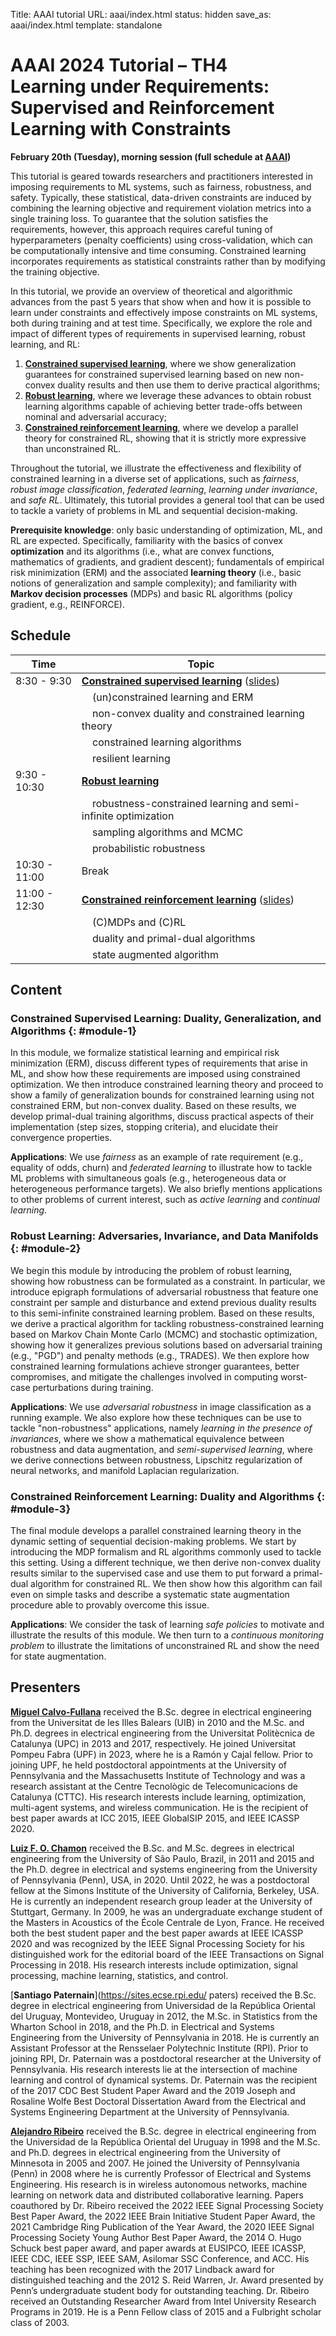 Title: AAAI tutorial
URL: aaai/index.html
status: hidden
save_as: aaai/index.html
template: standalone


# AAAI 2024 Tutorial &ndash; TH4<br>Learning under Requirements: Supervised and Reinforcement Learning with Constraints

**February 20th (Tuesday), morning session (full schedule at [AAAI](https://aaai.org/aaai-conference/aaai-24-tutorial-and-lab-forum/))**

This tutorial is geared towards researchers and practitioners interested in imposing requirements to ML systems, such as fairness, robustness, and safety. Typically, these statistical, data-driven constraints are induced by combining the learning objective and requirement violation metrics into a single training loss. To guarantee that the solution satisfies the requirements, however, this approach requires careful tuning of hyperparameters (penalty coefficients) using cross-validation, which can be computationally intensive and time consuming. Constrained learning incorporates requirements as statistical constraints rather than by modifying the training objective.

In this tutorial, we provide an overview of theoretical and algorithmic advances from the past 5 years that show when and how it is possible to learn under constraints and effectively impose constraints on ML systems, both during training and at test time. Specifically, we explore the role and impact of different types of requirements in supervised learning, robust learning, and RL:

1. [**Constrained supervised learning**](#module-1), where we show generalization guarantees for constrained supervised learning based on new non-convex duality results and then use them to derive practical algorithms;
2. [**Robust learning**](#module-2), where we leverage these advances to obtain robust learning algorithms capable of achieving better trade-offs between nominal and adversarial accuracy;
3. [**Constrained reinforcement learning**](#module-3), where we develop a parallel theory for constrained RL, showing that it is strictly more expressive than unconstrained RL.

Throughout the tutorial, we illustrate the effectiveness and flexibility of constrained learning in a diverse set of applications, such as *fairness*, *robust image classification*, *federated learning*, *learning under invariance*, and *safe RL*. Ultimately, this tutorial provides a general tool that can be used to tackle a variety of problems in ML and sequential decision-making.


**Prerequisite knowledge**: only basic understanding of optimization, ML, and RL are expected. Specifically, familiarity with the basics of convex **optimization** and its algorithms (i.e., what are convex functions, mathematics of gradients, and gradient descent); fundamentals of empirical risk minimization (ERM) and the associated **learning theory** (i.e., basic notions of generalization and sample complexity); and familiarity with **Markov decision processes** (MDPs) and basic RL algorithms (policy gradient, e.g., REINFORCE).


## Schedule

| Time | Topic |
|---|---|
| 8:30 - 9:30 | [**Constrained supervised learning**](#module-1) ([slides]({static}/pdf/aaai_handout_1.pdf)) |
|             | &nbsp;&nbsp;&nbsp;&nbsp;(un)constrained learning and ERM |
|             | &nbsp;&nbsp;&nbsp;&nbsp;non-convex duality and constrained learning theory |
|             | &nbsp;&nbsp;&nbsp;&nbsp;constrained learning algorithms |
|             | &nbsp;&nbsp;&nbsp;&nbsp;resilient learning |
| 9:30 - 10:30 | [**Robust learning**](#module-2) |
|             | &nbsp;&nbsp;&nbsp;&nbsp;robustness-constrained learning and semi-infinite optimization |
|             | &nbsp;&nbsp;&nbsp;&nbsp;sampling algorithms and MCMC |
|             | &nbsp;&nbsp;&nbsp;&nbsp;probabilistic robustness |
| 10:30 - 11:00 | Break |
| 11:00 - 12:30 | [**Constrained reinforcement learning**](#module-3) ([slides]({static}/pdf/aaai_handout_2.pdf)) |
|             | &nbsp;&nbsp;&nbsp;&nbsp;(C)MDPs and (C)RL |
|             | &nbsp;&nbsp;&nbsp;&nbsp;duality and primal-dual algorithms |
|             | &nbsp;&nbsp;&nbsp;&nbsp;state augmented algorithm |



## Content

### Constrained Supervised Learning: Duality, Generalization, and Algorithms {: #module-1}

In this module, we formalize statistical learning and empirical risk minimization (ERM), discuss different types of requirements that arise in ML, and show how these requirements are imposed using constrained optimization. We then introduce constrained learning theory and proceed to show a family of generalization bounds for constrained learning using not constrained ERM, but non-convex duality. Based on these results, we develop primal-dual training algorithms, discuss practical aspects of their implementation (step sizes, stopping criteria), and elucidate their convergence properties.

**Applications**: We use *fairness* as an example of rate requirement (e.g., equality of odds, churn) and *federated learning* to illustrate how to tackle ML problems with simultaneous goals (e.g., heterogeneous data or heterogeneous performance targets). We also briefly mentions applications to other problems of current interest, such as *active learning* and *continual learning*.

### Robust Learning: Adversaries, Invariance, and Data Manifolds {: #module-2}

We begin this module by introducing the problem of robust learning, showing how robustness can be formulated as a constraint. In particular, we introduce epigraph formulations of adversarial robustness that feature one constraint per sample and disturbance and extend previous duality results to this semi-infinite constrained learning problem. Based on these results, we derive a practical algorithm for tackling robustness-constrained learning based on Markov Chain Monte Carlo (MCMC) and stochastic optimization, showing how it generalizes previous solutions based on adversarial training (e.g., "PGD") and penalty methods (e.g., TRADES). We then explore how constrained learning formulations achieve stronger guarantees, better compromises, and mitigate the challenges involved in computing worst-case perturbations during training.

**Applications**: We use *adversarial robustness* in image classification as a running example. We also explore how these techniques can be use to tackle "non-robustness" applications, namely *learning in the presence of invariances*, where we show a mathematical equivalence between robustness and data augmentation, and *semi-supervised learning*, where we derive connections between robustness, Lipschitz regularization of neural networks, and manifold Laplacian regularization.


### Constrained Reinforcement Learning: Duality and Algorithms {: #module-3}

The final module develops a parallel constrained learning theory in the dynamic setting of sequential decision-making problems. We start by introducing the MDP formalism and RL algorithms commonly used to tackle this setting. Using a different technique, we then derive non-convex duality results similar to the supervised case and use them to put forward a primal-dual algorithm for constrained RL. We then show how this algorithm can fail even on simple tasks and describe a systematic state augmentation procedure able to provably overcome this issue.

**Applications**: We consider the task of learning *safe policies* to motivate and illustrate the results of this module. We then turn to a *continuous monitoring problem* to illustrate the limitations of unconstrained RL and show the need for state augmentation.


## Presenters

[**Miguel Calvo-Fullana**](https://scholar.google.com/citations?user=pcwmurcAAAAJ) received the B.Sc. degree in electrical engineering from the Universitat de les Illes Balears (UIB) in 2010 and the M.Sc. and Ph.D. degrees in electrical engineering from the Universitat Polit&egrave;cnica de Catalunya (UPC) in 2013 and 2017, respectively. He joined Universitat Pompeu Fabra (UPF) in 2023, where he is a Ram&oacute;n y Cajal fellow. Prior to joining UPF, he held postdoctoral appointments at the University of Pennsylvania and the Massachusetts Institute of Technology and was a research assistant at the Centre Tecnol&ograve;gic de Telecomunicacions de Catalunya (CTTC). His research interests include learning, optimization, multi-agent systems, and wireless communication. He is the recipient of best paper awards at ICC 2015, IEEE GlobalSIP 2015, and IEEE ICASSP 2020.


[**Luiz F. O. Chamon**](https://luizchamon.com) received the B.Sc. and M.Sc. degrees in electrical engineering from the University of S&atilde;o Paulo, Brazil, in 2011 and 2015 and the Ph.D. degree in electrical and systems engineering from the University of Pennsylvania (Penn), USA, in 2020. Until 2022, he was a postdoctoral fellow at the Simons Institute of the University of California, Berkeley, USA. He is currently an independent research group leader at the University of Stuttgart, Germany. In 2009, he was an undergraduate exchange student of the Masters in Acoustics of the &Eacute;cole Centrale de Lyon, France. He received both the best student paper and the best paper awards at IEEE ICASSP 2020 and was recognized by the IEEE Signal Processing Society for his distinguished work for the editorial board of the IEEE Transactions on Signal Processing in 2018. His research interests include optimization, signal processing, machine learning, statistics, and control.

[**Santiago Paternain**](https://sites.ecse.rpi.edu/ paters) received the B.Sc. degree in electrical engineering from Universidad de la Rep&uacute;blica Oriental del Uruguay, Montevideo, Uruguay in 2012, the M.Sc. in Statistics from the Wharton School in 2018, and the Ph.D. in Electrical and Systems Engineering from the University of Pennsylvania in 2018. He is currently an Assistant Professor at the Rensselaer Polytechnic Institute (RPI). Prior to joining RPI, Dr. Paternain was a postdoctoral researcher at the University of Pennsylvania. His research interests lie at the intersection of machine learning and control of dynamical systems. Dr. Paternain was the recipient of the 2017 CDC Best Student Paper Award and the 2019 Joseph and Rosaline Wolfe Best Doctoral Dissertation Award from the Electrical and Systems Engineering Department at the University of Pennsylvania.

[**Alejandro Ribeiro**](https://alelab.seas.upenn.edu/) received the B.Sc. degree in electrical engineering from the Universidad de la Rep&uacute;blica Oriental del Uruguay in 1998 and the M.Sc. and Ph.D. degrees in electrical engineering from the University of Minnesota in 2005 and 2007. He joined the University of Pennsylvania (Penn) in 2008 where he is currently Professor of Electrical and Systems Engineering. His research is in wireless autonomous networks, machine learning on network data and distributed collaborative learning. Papers coauthored by Dr. Ribeiro received the 2022 IEEE Signal Processing Society Best Paper Award, the 2022 IEEE Brain Initiative Student Paper Award, the 2021 Cambridge Ring Publication of the Year Award, the 2020 IEEE Signal Processing Society Young Author Best Paper Award, the 2014 O. Hugo Schuck best paper award, and paper awards at EUSIPCO, IEEE ICASSP, IEEE CDC, IEEE SSP, IEEE SAM, Asilomar SSC Conference, and ACC. His teaching has been recognized with the 2017 Lindback award for distinguished teaching and the 2012 S. Reid Warren, Jr. Award presented by Penn’s undergraduate student body for outstanding teaching. Dr. Ribeiro received an Outstanding Researcher Award from Intel University Research Programs in 2019. He is a Penn Fellow class of 2015 and a Fulbright scholar class of 2003.